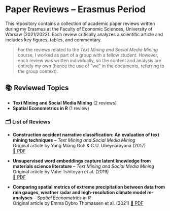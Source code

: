 # Paper Reviews – Erasmus Period

This repository contains a collection of academic paper reviews written during my Erasmus at the Faculty of Economic Sciences, University of Warsaw (2021/2022). Each review critically analyzes a scientific article and includes key figures, tables, and commentary.

> For the reviews related to the *Text Mining and Social Media Mining* course, I worked as part of a group with a fellow student. However, each review was written individually, so the content and analysis are entirely my own (hence the use of "we" in the documents, referring to the group context).

## 📚 Reviewed Topics

- **Text Mining and Social Media Mining** (2 reviews)
- **Spatial Econometrics in R** (1 review)

### 🗂 List of Reviews

- **Construction accident narrative classification: An evaluation of text mining techniques** – *Text Mining and Social Media Mining*  
Original article by Yang Miang Goh & C.U. Ubeynarayana (2017)  
  [📄 PDF](text-mining-and-social-media-mining/review-1/final_review_1.pdf)

- **Unsupervised word embeddings capture latent knowledge from materials science literature** – *Text Mining and Social Media Mining*  
Original article by Vahe Tshitoyan et al. (2019)  
  [📄 PDF](text-mining-and-social-media-mining/review-2/final_review_2.pdf)

- **Comparing spatial metrics of extreme precipitation between data from rain gauges, weather radar and high-resolution climate model re-analyses** – *Spatial Econometrics in R*  
Original article by Emma Dybro Thomassen et al. (2021)
  [📄 PDF](spatial-econometrics/final_review.pdf)

<!--
## 📄 Notes

All documents are written in PDF format and include explanatory charts and visual aids. No source code is provided, as the focus was on theoretical understanding and critique.
-->
